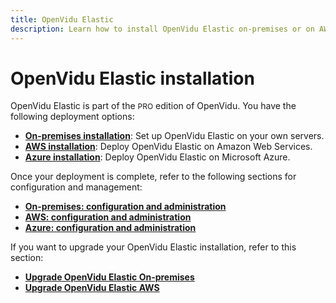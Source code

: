 ```yaml
---
title: OpenVidu Elastic
description: Learn how to install OpenVidu Elastic on-premises or on AWS, with configuration and management guides for each deployment option.
---
```


# OpenVidu Elastic installation

OpenVidu Elastic is part of the <span style="font-size: 12px;" class="openvidu-tag openvidu-pro-tag">PRO</span> edition of OpenVidu. You have the following deployment options:

- [**On-premises installation**](./on-premises/install.md): Set up OpenVidu Elastic on your own servers.
- [**AWS installation**](./aws/install.md): Deploy OpenVidu Elastic on Amazon Web Services.
- [**Azure installation**](./azure/install.md): Deploy OpenVidu Elastic on Microsoft Azure.

Once your deployment is complete, refer to the following sections for configuration and management:

- [**On-premises: configuration and administration**](./on-premises/admin.md)
- [**AWS: configuration and administration**](./aws/admin.md)
- [**Azure: configuration and administration**](./azure/admin.md)

If you want to upgrade your OpenVidu Elastic installation, refer to this section:

- [**Upgrade OpenVidu Elastic On-premises**](./on-premises/upgrade.md)
- [**Upgrade OpenVidu Elastic AWS**](./aws/upgrade.md)

